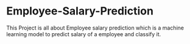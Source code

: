 # Employee-Salary-Prediction
This Project is all about Employee salary prediction which is a machine learning model to predict salary of a employee and classify it.
